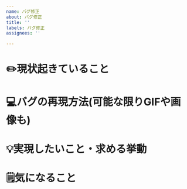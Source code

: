```yaml
---
name: バグ修正
about: バグ修正
title: ''
labels: バグ修正
assignees: ''

---
```


# ✏️現状起きていること


# 💻バグの再現方法(可能な限りGIFや画像も)


# 💡実現したいこと・求める挙動


# 🗒気になること
